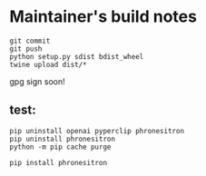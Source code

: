 # Maintainer's build notes

```
git commit 
git push
python setup.py sdist bdist_wheel
twine upload dist/*
```
gpg sign soon!

## test:
```
pip uninstall openai pyperclip phronesitron
pip uninstall phronesitron
python -m pip cache purge

pip install phronesitron
```
